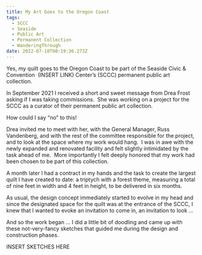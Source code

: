 ```yaml
---
title: My Art Goes to the Oregon Coast
tags:
  - SCCC
  - Seaside
  - Public Art
  - Permanent Collection
  - WanderingThrough
date: 2022-07-10T00:19:36.273Z
---
```

Yes, my quilt goes to the Oregon Coast to be part of the Seaside Civic & Convention  (INSERT LINK) Center’s (SCCC) permanent public art collection.

In September 2021 I received a short and sweet message from Drea Frost asking if I was taking commissions.  She was working on a project for the SCCC as a curator of their permanent public art collection.

How could I say “no” to this! 

Drea invited me to meet with her, with the General Manager, Russ Vandenberg, and with the rest of the committee responsible for the project, and to look at the space where my work would hang.  I was in awe with the newly expanded and renovated facility and felt slightly intimidated by the task ahead of me.  More importantly I felt deeply honored that my work had been chosen to be part of this collection.

A month later I had a contract in my hands and the task to create the largest quilt I have created to date: a triptych with a forest theme, measuring a total of nine feet in width and 4 feet in height, to be delivered in six months.

As usual, the design concept immediately started to evolve in my head and since the designated space for the quilt was at the entrance of the SCCC, I knew that I wanted to evoke an invitation to come in, an invitation to look …

And so the work began ... I did a little bit of doodling and came up with these not-very-fancy sketches that guided me during the design and construction phases. 

INSERT SKETCHES HERE





<!--EndFragment-->